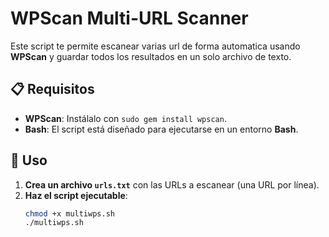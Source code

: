 # WPScan Multi-URL Scanner

Este script te permite escanear varias url de forma automatica usando **WPScan** y guardar todos los resultados en un solo archivo de texto.

## 📋 Requisitos

- **WPScan**: Instálalo con `sudo gem install wpscan`.
- **Bash**: El script está diseñado para ejecutarse en un entorno **Bash**.

## 🚀 Uso

1. **Crea un archivo `urls.txt`** con las URLs a escanear (una URL por línea).
2. **Haz el script ejecutable**:
   ```bash
   chmod +x multiwps.sh
   ./multiwps.sh
